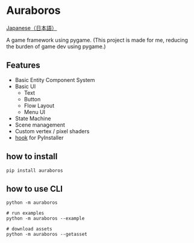 # Auraboros

[Japanese（日本語）](./README.jp.md)

A game framework using pygame.
(This project is made for me, reducing the burden of game dev using pygame.)

## Features

- Basic Entity Component System
- Basic UI
  - Text
  - Button
  - Flow Layout
  - Menu UI
- State Machine
- Scene management
- Custom vertex / pixel shaders
- [hook](./src/auraboros/__pyinstaller/hook-auraboros.py) for PyInstaller

## how to install

```:
pip install auraboros
```

## how to use CLI

```:
python -m auraboros

# run examples
python -m auraboros --example

# download assets
python -m auraboros --getasset
```
